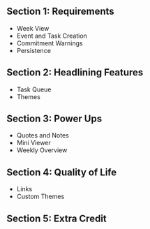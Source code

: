 ## Section 1: Requirements
- Week View
- Event and Task Creation
- Commitment Warnings
- Persistence

## Section 2: Headlining Features
- Task Queue
- Themes

## Section 3: Power Ups
- Quotes and Notes
- Mini Viewer
- Weekly Overview

## Section 4: Quality of Life
- Links
- Custom Themes

## Section 5: Extra Credit
